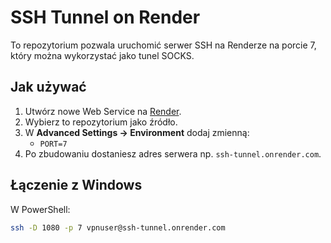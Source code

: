 # SSH Tunnel on Render

To repozytorium pozwala uruchomić serwer SSH na Renderze na porcie 7, który można wykorzystać jako tunel SOCKS.

## Jak używać

1. Utwórz nowe Web Service na [Render](https://render.com/).
2. Wybierz to repozytorium jako źródło.
3. W **Advanced Settings → Environment** dodaj zmienną:
   - `PORT=7`
4. Po zbudowaniu dostaniesz adres serwera np. `ssh-tunnel.onrender.com`.

## Łączenie z Windows

W PowerShell:

```bash
ssh -D 1080 -p 7 vpnuser@ssh-tunnel.onrender.com
